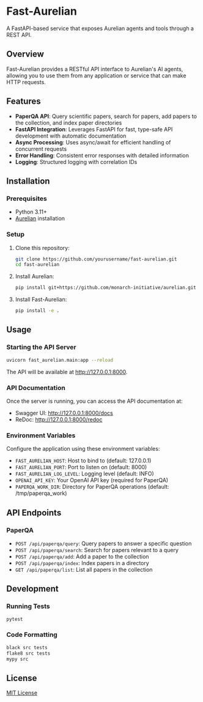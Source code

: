# Fast-Aurelian

A FastAPI-based service that exposes Aurelian agents and tools through a REST API.

## Overview

Fast-Aurelian provides a RESTful API interface to Aurelian's AI agents, allowing you to use them from any application or service that can make HTTP requests.

## Features

- **PaperQA API**: Query scientific papers, search for papers, add papers to the collection, and index paper directories
- **FastAPI Integration**: Leverages FastAPI for fast, type-safe API development with automatic documentation
- **Async Processing**: Uses async/await for efficient handling of concurrent requests
- **Error Handling**: Consistent error responses with detailed information
- **Logging**: Structured logging with correlation IDs

## Installation

### Prerequisites

- Python 3.11+
- [Aurelian](https://github.com/monarch-initiative/aurelian) installation

### Setup

1. Clone this repository:
   ```bash
   git clone https://github.com/yourusername/fast-aurelian.git
   cd fast-aurelian
   ```

2. Install Aurelian:
   ```bash
   pip install git+https://github.com/monarch-initiative/aurelian.git
   ```

3. Install Fast-Aurelian:
   ```bash
   pip install -e .
   ```

## Usage

### Starting the API Server

```bash
uvicorn fast_aurelian.main:app --reload
```

The API will be available at http://127.0.0.1:8000.

### API Documentation

Once the server is running, you can access the API documentation at:
- Swagger UI: http://127.0.0.1:8000/docs
- ReDoc: http://127.0.0.1:8000/redoc

### Environment Variables

Configure the application using these environment variables:

- `FAST_AURELIAN_HOST`: Host to bind to (default: 127.0.0.1)
- `FAST_AURELIAN_PORT`: Port to listen on (default: 8000)
- `FAST_AURELIAN_LOG_LEVEL`: Logging level (default: INFO)
- `OPENAI_API_KEY`: Your OpenAI API key (required for PaperQA)
- `PAPERQA_WORK_DIR`: Directory for PaperQA operations (default: /tmp/paperqa_work)

## API Endpoints

### PaperQA

- `POST /api/paperqa/query`: Query papers to answer a specific question
- `POST /api/paperqa/search`: Search for papers relevant to a query
- `POST /api/paperqa/add`: Add a paper to the collection
- `POST /api/paperqa/index`: Index papers in a directory
- `GET /api/paperqa/list`: List all papers in the collection

## Development

### Running Tests

```bash
pytest
```

### Code Formatting

```bash
black src tests
flake8 src tests
mypy src
```

## License

[MIT License](LICENSE)